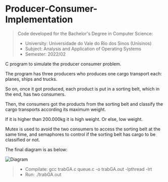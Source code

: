 # Producer-Consumer-Implementation

> Code developed for the Bachelor's Degree in Computer Science:  
> - University: Universidade do Vale do Rio dos Sinos (Unisinos)  
> - Subject: Analysis and Application of Operating Systems  
> - Semester: 2022/02  

C program to simulate the producer consumer problem.

The program has three producers who produces one cargo transport each: planes, ships and trucks. 

So on, once it got produced, each product is put in a sorting belt, which in the end, has two consumers.

Then, the consumers got the products from the sorting belt and classify the cargo transports according its maximum weight.

If it is higher than 200.000kg it is high weight. Or else, low weight.

Mutex is used to avoid the two consumers to access the sorting belt at the same time, and semaphores to control if the sorting belt has cargo to be classified or not. 

The final diagram is as below:

![Diagram](https://user-images.githubusercontent.com/60155867/214568316-43731db0-55a8-4d78-abb7-224a33cc3504.png)

> - Compilate: gcc trabGA.c queue.c -o trabGA.out -lpthread -lrt
> - Run: ./trabGA.out
